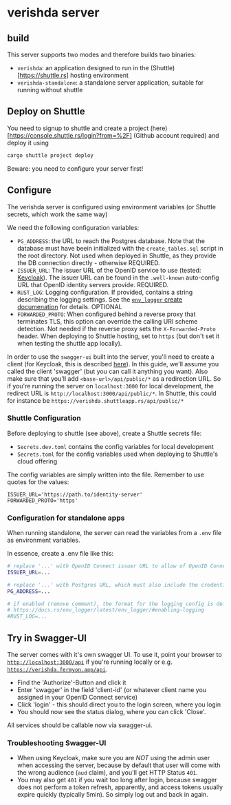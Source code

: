 # verishda server

## build

This server supports two modes and therefore builds two binaries:
* `verishda`: an application designed to run in the (Shuttle)[https://shuttle.rs]  hosting environment
* `verishda-standalone`: a standalone server application, suitable for running without shuttle



## Deploy on Shuttle

You need to signup to shuttle and create a project (here)[https://console.shuttle.rs/login?from=%2F] (Github account required) and deploy it using
```bash
cargo shuttle project deploy
```

Beware: you need to configure your server first!

## Configure

The verishda server is configured using environment variables (or Shuttle secrets, which work the same way)

We need the following configuration variables:
* `PG_ADDRESS`: the URL to reach the Postgres database. Note that the database must have beein initialized with the `create_tables.sql` script in the root directory. Not used when deployed in Shuttle, as they provide the DB connection directly - otherwise REQUIRED.
* `ISSUER_URL`: The issuer URL of the OpenID service to use (tested: [Keycloak](https://www.keycloak.org)). The issuer URL can be found in the `.well-known` auto-config URL that OpenID identity servers provide. REQUIRED.
* `RUST_LOG`: Logging configuration. If provided, contains a string describing the logging settings. See the [`env_logger` create documenation](https://docs.rs/env_logger/latest/env_logger/#enabling-logging) for details. OPTIONAL
* `FORWARDED_PROTO`: When configured behind a reverse proxy that terminates TLS, this option can override the calling URI scheme detection. Not needed if the reverse proxy sets the `X-Forwarded-Proto` header. When deploying to Shuttle hosting, set to `https` (but don't set it when testing the shuttle app locally).

In order to use the `swagger-ui` built into the server, you'll need to create a client (for Keycloak, this is described [here](https://www.keycloak.org/docs/latest/server_admin/index.html#_oidc_clients)). In this guide, we'll assume you called the client 'swagger' (but you can call it anything you want). Also make sure that you'll add `<base-url>/api/public/*` as a redirection URL. So if you're running the server on `localhost:3000` for local development, the redirect URL is `http://localhost:3000/api/public/*`.
In Shuttle, this could for instance be `https://verishda.shuttleapp.rs/api/public/*`

### Shuttle Configuration
Before deploying to shuttle (see above), create a Shuttle secrets file:
* `Secrets.dev.toml` contains the config variables for local development
* `Secrets.toml` for the config variables used when deploying to Shuttle's cloud offering

The config variables are simply written into the file. Remember to use quotes for the values:
```
ISSUER_URL='https://path.to/identity-server'
FORWARDED_PROTO='https'
```

### Configuration for standalone apps
When running standalone, the server can read the variables from a `.env` file as environment variables. 

In essence, create a .env file like this:
```sh
# replace '...' with OpenID Connect issuer URL to allow of OpenID Connect Discovery
ISSUER_URL=...

# replace '...' with Postgres URL, which must also include the credentials
PG_ADDRESS=...

# if enabled (remove comment), the format for the logging config is defined here:
# https://docs.rs/env_logger/latest/env_logger/#enabling-logging
#RUST_LOG=...
```

## Try in Swagger-UI

The server comes with it's own swagger UI. To use it, point your browser to [`http://localhost:3000/api`](http://localhost:3000/api) if you're running locally or e.g. [`https://verishda.fermyon.app/api`](https://verishda.fermyon.app/api). 

* Find the 'Authorize'-Button and click it
* Enter 'swagger' in the field 'client-id' (or whatever client name you assigned in your OpenID Connect service)
* Click 'login' - this should direct you to the login screen, where you login
* You should now see the status dialog, where you can click 'Close'.

All services should be callable now via swagger-ui.

### Troubleshooting Swagger-UI

* When using Keycloak, make sure you are *NOT* using the admin user when accessing the server, because by default that user will come with the wrong audience (`aud` claim), and you'll get HTTP Status `401`.
* You may also get `401` if you wait too long after login, because swagger does not perform a token refresh, apparently, and access tokens usually expire quickly (typically 5min). So simply log out and back in again.
